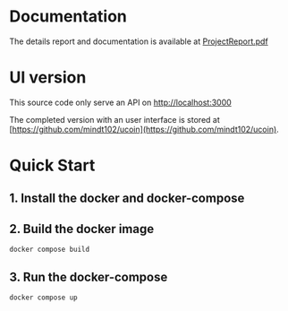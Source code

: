 # Documentation

The details report and documentation is available at [ProjectReport.pdf](ProjectReport.pdf)

# UI version

This source code only serve an API on [http://localhost:3000](http://localhost:3000)

The completed version with an user interface is stored at [https://github.com/mindt102/ucoin](https://github.com/mindt102/ucoin). 

# Quick Start

## 1. Install the docker and docker-compose

## 2. Build the docker image

```
docker compose build
```

## 3. Run the docker-compose

```
docker compose up
```
